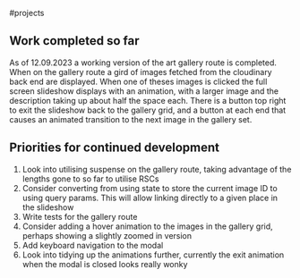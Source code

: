 #projects 

## Work completed so far
As of 12.09.2023 a working version of the art gallery route is completed. When on the gallery route a gird of images fetched from the cloudinary back end are displayed. When one of theses images is clicked the full screen slideshow displays with an animation, with a larger image and the description taking up about half the space each. There is a button top right to exit the slideshow back to the gallery grid, and a button at each end that causes an animated transition to the next image in the gallery set. 

## Priorities for continued development
1. Look into utilising suspense on the gallery route, taking advantage of the lengths gone to so far to utilise RSCs
2. Consider converting from using state to store the current image ID to using query params. This will allow linking directly to a given place in the slideshow
3. Write tests for the gallery route
4. Consider adding a hover animation to the images in the gallery grid, perhaps showing a slightly zoomed in version
5. Add keyboard navigation to the modal
6. Look into tidying up the animations further, currently the exit animation when the modal is closed looks really wonky
